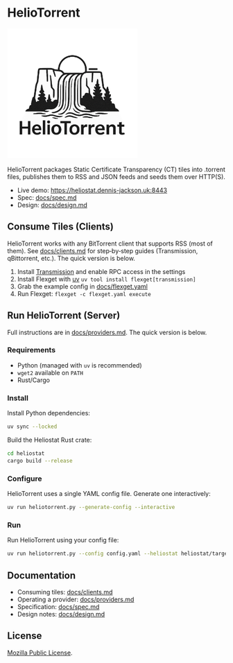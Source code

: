 # HelioTorrent

<img src="docs/logo.png" alt="Project logo of a sun rising over a waterfall" width="300" height="300">

HelioTorrent packages Static Certificate Transparency (CT) tiles into .torrent files, publishes them to RSS and JSON feeds and seeds them over HTTP(S).

- Live demo: https://heliostat.dennis-jackson.uk:8443
- Spec: [docs/spec.md](docs/spec.md)
- Design: [docs/design.md](docs/design.md)

## Consume Tiles (Clients)

HelioTorrent works with any BitTorrent client that supports RSS (most of them). See [docs/clients.md](docs/clients.md) for step‑by‑step guides (Transmission, qBittorrent, etc.). The quick version is below.

1. Install [Transmission](https://transmissionbt.com/) and enable RPC access in the settings
2. Install Flexget with [uv](https://github.com/astral-sh/uv) `uv tool install flexget[transmission]`
3. Grab the example config in [docs/flexget.yaml](docs/flexget.yaml)
4. Run Flexget: `flexget -c flexget.yaml execute` 

## Run HelioTorrent (Server)

Full instructions are in [docs/providers.md](docs/providers.md). The quick version is below.

### Requirements

- Python (managed with `uv` is recommended)
- `wget2` available on `PATH`
- Rust/Cargo

### Install

Install Python dependencies:

```bash
uv sync --locked
```

Build the Heliostat Rust crate:

```bash
cd heliostat
cargo build --release
```

### Configure

HelioTorrent uses a single YAML config file. Generate one interactively:

```bash
uv run heliotorrent.py --generate-config --interactive
```

### Run

Run HelioTorrent using your config file:

```bash
uv run heliotorrent.py --config config.yaml --heliostat heliostat/target/release/heliostat
```

## Documentation

- Consuming tiles: [docs/clients.md](docs/clients.md)
- Operating a provider: [docs/providers.md](docs/providers.md)
- Specification: [docs/spec.md](docs/spec.md)
- Design notes: [docs/design.md](docs/design.md)

## License

[Mozilla Public License](LICENSE).
